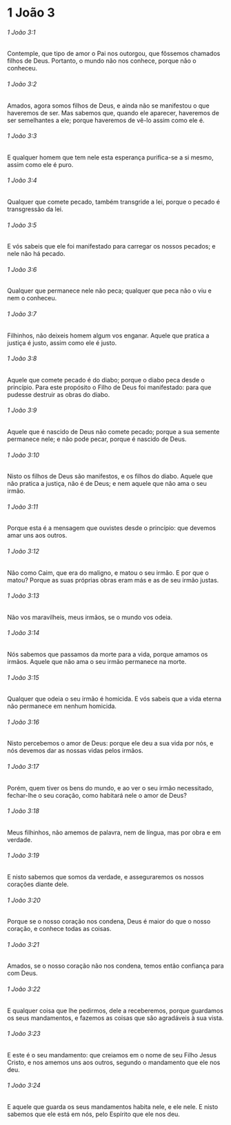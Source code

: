 # 1 João 3

###### 1 João 3:1

Contemple, que tipo de amor o Pai nos outorgou, que fôssemos chamados filhos de Deus. Portanto, o mundo não nos conhece, porque não o conheceu.

###### 1 João 3:2

Amados, agora somos filhos de Deus, e ainda não se manifestou o que haveremos de ser. Mas sabemos que, quando ele aparecer, haveremos de ser semelhantes a ele; porque haveremos de vê-lo assim como ele é.

###### 1 João 3:3

E qualquer homem que tem nele esta esperança purifica-se a si mesmo, assim como ele é puro.

###### 1 João 3:4

Qualquer que comete pecado, também transgride a lei, porque o pecado é transgressão da lei.

###### 1 João 3:5

E vós sabeis que ele foi manifestado para carregar os nossos pecados; e nele não há pecado.

###### 1 João 3:6

Qualquer que permanece nele não peca; qualquer que peca não o viu e nem o conheceu.

###### 1 João 3:7

Filhinhos, não deixeis homem algum vos enganar. Aquele que pratica a justiça é justo, assim como ele é justo.

###### 1 João 3:8

Aquele que comete pecado é do diabo; porque o diabo peca desde o princípio. Para este propósito o Filho de Deus foi manifestado: para que pudesse destruir as obras do diabo.

###### 1 João 3:9

Aquele que é nascido de Deus não comete pecado; porque a sua semente permanece nele; e não pode pecar, porque é nascido de Deus.

###### 1 João 3:10

Nisto os filhos de Deus são manifestos, e os filhos do diabo. Aquele que não pratica a justiça, não é de Deus; e nem aquele que não ama o seu irmão.

###### 1 João 3:11

Porque esta é a mensagem que ouvistes desde o princípio: que devemos amar uns aos outros.

###### 1 João 3:12

Não como Caim, que era do maligno, e matou o seu irmão. E por que o matou? Porque as suas próprias obras eram más e as de seu irmão justas.

###### 1 João 3:13

Não vos maravilheis, meus irmãos, se o mundo vos odeia.

###### 1 João 3:14

Nós sabemos que passamos da morte para a vida, porque amamos os irmãos. Aquele que não ama o seu irmão permanece na morte.

###### 1 João 3:15

Qualquer que odeia o seu irmão é homicida. E vós sabeis que a vida eterna não permanece em nenhum homicida.

###### 1 João 3:16

Nisto percebemos o amor de Deus: porque ele deu a sua vida por nós, e nós devemos dar as nossas vidas pelos irmãos.

###### 1 João 3:17

Porém, quem tiver os bens do mundo, e ao ver o seu irmão necessitado, fechar-lhe o seu coração, como habitará nele o amor de Deus?

###### 1 João 3:18

Meus filhinhos, não amemos de palavra, nem de língua, mas por obra e em verdade.

###### 1 João 3:19

E nisto sabemos que somos da verdade, e asseguraremos os nossos corações diante dele.

###### 1 João 3:20

Porque se o nosso coração nos condena, Deus é maior do que o nosso coração, e conhece todas as coisas.

###### 1 João 3:21

Amados, se o nosso coração não nos condena, temos então confiança para com Deus.

###### 1 João 3:22

E qualquer coisa que lhe pedirmos, dele a receberemos, porque guardamos os seus mandamentos, e fazemos as coisas que são agradáveis à sua vista.

###### 1 João 3:23

E este é o seu mandamento: que creiamos em o nome de seu Filho Jesus Cristo, e nos amemos uns aos outros, segundo o mandamento que ele nos deu.

###### 1 João 3:24

E aquele que guarda os seus mandamentos habita nele, e ele nele. E nisto sabemos que ele está em nós, pelo Espírito que ele nos deu.

